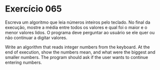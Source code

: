 # Exercício 065

Escreva um algoritmo que leia números inteiros pelo teclado. No final da execução, mostre a média entre todos os valores e qual foi o maior e o menor valores lidos. O programa deve perguntar ao usuário se ele quer ou não continuar a digitar valores.

Write an algorithm that reads integer numbers from the keyboard. At the end of execution, show the numbers mean, and what were the biggest and smaller numbers. The program should ask if the user wants to continue entering numbers.
